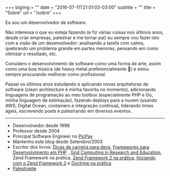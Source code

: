 +++
bigimg = ""
date = "2016-07-11T21:01:03-03:00"
subtitle = ""
title = "Sobre"
url = "/sobre"
+++

Eu sou um desenvolvedor de software. 

Não interessa o que eu esteja fazendo (e fiz várias coisas nos últimos anos, desde criar empresas, palestrar e me tornar pai) eu sempre vou fazer isto com a visão de um desenvolvedor: analisando a tarefa com calma, quebrando um problema grande em partes menores, pensando em como otimizar o resultado, etc.

Considero o desenvolvimento de software como uma forma de arte, assim como uma boa música (de heavy metal preferencialmente 🤘) e estou sempre procurando melhorar como profissional.

Passei os últimos anos estudando e aplicando novas arquiteturas de software (clean architecture é minha favorita no momento), adicionando linguagens de programação ao meu toolbox (especialmente PHP e Go, minha linguagem de estimação), fazendo deploys para a nuvem (usando AWS, Digital Ocean, containers e integração contínua), liderando times ágeis, escrevendo posts e palestrando em diversos eventos.

--- 
* Desenvolvedor desde 1998
* Professor desde 2004
* Principal Software Engineer no [PicPay](https://picpay.com)
* Mantenho este blog desde Setembro/2003
* Escritor dos livros: [Dicas de carreira para devs](/post/2022-08-30-nova-versao-ebook/), [Frameworks para Desenvolvimento em PHP](https://novatec.com.br/livros/frameworks-para-desenvolvimento-em-php/) , [Grid Computing in Research and Education](https://www.oreilly.com/library/view/grid-computing-in/0738491756/), Zend Framework na prática, [Zend Framework 2 na prática](https://leanpub.com/zend-framework2-na-pratica), [Iniciando com o Zend Framework 2](https://leanpub.com/iniciando-zf2) e [Doctrine na prática](http://leanpub.com/doctrine-na-pratica)
* [Palestrante](/palestras)
